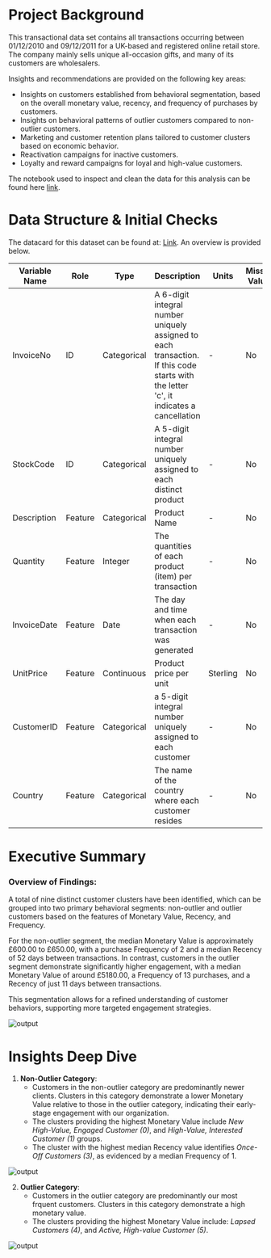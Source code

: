 # Project Background

This transactional data set contains all transactions occurring between 01/12/2010 and 09/12/2011 for a UK-based and registered online retail store. The company mainly sells unique all-occasion gifts, and many of its customers are wholesalers.

Insights and recommendations are provided on the following key areas:
* Insights on customers established from behavioral segmentation, based on the overall monetary value, recency, and frequency of purchases by customers.
* Insights on behavioral patterns of outlier customers compared to non-outlier customers.
* Marketing and customer retention plans tailored to customer clusters based on economic behavior.
* Reactivation campaigns for inactive customers.
* Loyalty and reward campaigns for loyal and high-value customers.

The notebook used to inspect and clean the data for this analysis can be found here [link]().

# Data Structure & Initial Checks

The datacard for this dataset can be found at: [Link](https://archive.ics.uci.edu/dataset/352/online+retail). An overview is provided below. 

| Variable Name | Role | Type | Description | Units | Missing Values |
| ------------- | ---- | ---- | ----------- | ----- | -------------- |
| InvoiceNo | ID | Categorical | A 6-digit integral number uniquely assigned to each transaction. If this code starts with the letter 'c', it indicates a cancellation | - | No |
| StockCode | ID | Categorical | A 5-digit integral number uniquely assigned to each distinct product | - | No |
| Description | Feature | Categorical | Product Name | - | No |
| Quantity | Feature | Integer | The quantities of each product (item) per transaction | - | No |
| InvoiceDate | Feature | Date | The day and time when each transaction was generated | - | No |
| UnitPrice | Feature | Continuous | Product price per unit | Sterling | No |
| CustomerID | Feature | Categorical | a 5-digit integral number uniquely assigned to each customer | - | No | 
| Country | Feature | Categorical | The name of the country where each customer resides | - | No |

# Executive Summary 
### **Overview of Findings**:

A total of nine distinct customer clusters have been identified, which can be grouped into two primary behavioral segments: non-outlier and outlier customers based on the features of Monetary Value, Recency, and Frequency.

For the non-outlier segment, the median Monetary Value is approximately £600.00 to £650.00, with a purchase Frequency of 2 and a median Recency of 52 days between transactions. In contrast, customers in the outlier segment demonstrate significantly higher engagement, with a median Monetary Value of around £5180.00, a Frequency of 13 purchases, and a Recency of just 11 days between transactions.

This segmentation allows for a refined understanding of customer behaviors, supporting more targeted engagement strategies.

![output](https://github.com/user-attachments/assets/6cfbd065-7e58-4b91-9ad8-579339009be9)

# Insights Deep Dive
1. **Non-Outlier Category**:
   * Customers in the non-outlier category are predominantly newer clients. Clusters in this category demonstrate a lower Monetary Value relative to those in the outlier category, indicating their early-stage engagement with our organization.
   * The clusters providing the highest Monetary Value include *New High-Value, Engaged Customer (0)*, and *High-Value, Interested Customer (1)* groups.
   * The cluster with the highest median Recency value identifies *Once-Off Customers (3)*, as evidenced by a median Frequency of 1.

![output](https://github.com/user-attachments/assets/66439754-6d80-4c33-a795-29c0ccd1812b)

2. **Outlier Category**:
   * Customers in the outlier category are predominantly our most frquent customers. Clusters in this category demonstrate a high monetary value.
   * The clusters providing the highest Monetary Value include: *Lapsed Customers (4)*, and *Active, High-value Customer (5)*.

![output](https://github.com/user-attachments/assets/d0167b3b-4c39-46dd-9b15-23f0366791bf)


